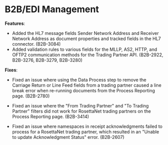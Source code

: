 # B2B/EDI Management 

<head>
  <meta name="guidename" content="Release Notes"/>
  <meta name="context" content="GUID-bb2eba0c-470b-44ba-9dd9-0032ddcaeb52"/>
</head>


**Features**:

-   Added the HL7 message fields Sender Network Address and Receiver Network Address as document properties and tracked fields in the HL7 connector. \(B2B-3084\)
-   Added validation rules to various fields for the MLLP, AS2, HTTP, and OFTP2 communication methods for the Trading Partner API. \(B2B-2922, B2B-3276, B2B-3279, B2B-3280\)

**Fixes**:

-   Fixed an issue where using the Data Process step to remove the Carriage Return or Line Feed fields from a trading partner caused a line break error when re-running documents from the Process Reporting page. \(B2B-2780\)
-   Fixed an issue where the "From Trading Partner" and "To Trading Partner" filters did not work for RosettaNet trading partners on the Process Reporting page. \(B2B-3414\)

-   Fixed an issue where namespaces in receipt acknowledgments failed to process for a RosettaNet trading partner, which resulted in an "Unable to update Acknowledgment Status" error. \(B2B-2607\)